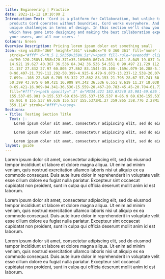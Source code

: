 ```yaml
---
title: Engineering | Practice
date: 2021-11-12 10:10:00 Z
Introduction Text: 'Cord is a platform for Collaboration, but unlike traditional collaboration
  products Cord operates without boundries, Cord works everywhere. And with this comes
  unique challenges in terms of design. In this section we’ll show you the considerations
  which have gone into designing and making the best collaboration experience for
  your users, and all our users. '
Colours: Green
Overview Description: Pricing lorem ipsum dolor est something small
Icon: <svg width="360" height="361" viewBox="0 0 360 361" fill="none" xmlns="http://www.w3.org/2000/svg"><path
  stroke="#fff" d="M.5 1.5h359v359H.5z"/><path fill-rule="evenodd" clip-rule="evenodd"
  d="M0 120.258V1.558h120.371v35.109H60.867c3.269 9.411 8.045 19.037 14.728 27.829
  14.921 19.627 40.367 36.536 84.342 36.536 54.551 0 90.497 21.729 112.292 50.398
  21.157 27.832 27.97 60.805 27.862 83.154l-35.108-.169c.079-16.288-5.145-41.272-20.703-61.738-14.921-19.627-40.367-36.536-84.342-36.536-54.551
  0-90.497-21.729-112.292-50.399-4.925-6.479-9.073-13.237-12.538-20.074v54.59H0Zm59.248
  7.699c-.108 22.349 6.705 55.322 27.862 83.153 21.795 28.67 57.741 50.399 112.292
  50.399 43.975 0 69.421 16.909 84.342 36.536 6.551 8.619 11.27 18.038 14.533 27.272h-59.309v35.108h120.371v-118.7h-35.108v55.148c-3.464-6.837-7.612-13.595-12.538-20.074-21.794-28.67-57.74-50.399-112.292-50.399-43.975
  0-69.421-16.909-84.341-36.536-15.559-20.467-20.783-45.45-20.704-61.738l-35.108-.169Z"
  fill="#fff"/><path opacity=".5" d="M334.421 182.672c0 85.901-69.636 155.537-155.537
  155.537-85.901 0-155.537-69.636-155.537-155.537 0-85.9 69.636-155.537 155.537-155.537
  85.901 0 155.537 69.636 155.537 155.537ZM1.27 359.865 358.776 2.27M1.051 1.064 359.1
  359.114" stroke="#fff"/></svg>
Sections:
- Title: Testing Section Title
  Text: |-
    Lorem ipsum dolor sit amet, consectetur adipiscing elit, sed do eiusmod tempor incididunt ut labore et dolore magna aliqua. Ut enim ad minim veniam, quis nostrud exercitation ullamco laboris nisi ut aliquip ex ea commodo consequat. Duis aute irure dolor in reprehenderit in voluptate velit esse cillum dolore eu fugiat nulla pariatur. Excepteur sint occaecat cupidatat non proident, sunt in culpa qui officia deserunt mollit anim id est laborum.

    Lorem ipsum dolor sit amet, consectetur adipiscing elit, sed do eiusmod tempor incididunt ut labore et dolore magna aliqua. Ut enim ad minim veniam, quis nostrud exercitation ullamco laboris nisi ut aliquip ex ea commodo consequat. Duis aute irure dolor in reprehenderit in voluptate velit esse cillum dolore eu fugiat nulla pariatur. Excepteur sint occaecat cupidatat non proident, sunt in culpa qui officia deserunt mollit anim id est laborum.

    Lorem ipsum dolor sit amet, consectetur adipiscing elit, sed do eiusmod tempor incididunt ut labore et dolore magna aliqua. Ut enim ad minim veniam, quis nostrud exercitation ullamco laboris nisi ut aliquip ex ea commodo consequat. Duis aute irure dolor in reprehenderit in voluptate velit esse cillum dolore eu fugiat nulla pariatur. Excepteur sint occaecat cupidatat non proident, sunt in culpa qui officia deserunt mollit anim id est laborum.
layout: guide
---
```


Lorem ipsum dolor sit amet, consectetur adipiscing elit, sed do eiusmod tempor incididunt ut labore et dolore magna aliqua. Ut enim ad minim veniam, quis nostrud exercitation ullamco laboris nisi ut aliquip ex ea commodo consequat. Duis aute irure dolor in reprehenderit in voluptate velit esse cillum dolore eu fugiat nulla pariatur. Excepteur sint occaecat cupidatat non proident, sunt in culpa qui officia deserunt mollit anim id est laborum.

Lorem ipsum dolor sit amet, consectetur adipiscing elit, sed do eiusmod tempor incididunt ut labore et dolore magna aliqua. Ut enim ad minim veniam, quis nostrud exercitation ullamco laboris nisi ut aliquip ex ea commodo consequat. Duis aute irure dolor in reprehenderit in voluptate velit esse cillum dolore eu fugiat nulla pariatur. Excepteur sint occaecat cupidatat non proident, sunt in culpa qui officia deserunt mollit anim id est laborum.

Lorem ipsum dolor sit amet, consectetur adipiscing elit, sed do eiusmod tempor incididunt ut labore et dolore magna aliqua. Ut enim ad minim veniam, quis nostrud exercitation ullamco laboris nisi ut aliquip ex ea commodo consequat. Duis aute irure dolor in reprehenderit in voluptate velit esse cillum dolore eu fugiat nulla pariatur. Excepteur sint occaecat cupidatat non proident, sunt in culpa qui officia deserunt mollit anim id est laborum.